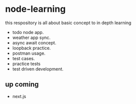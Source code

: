 # node-learning

this respository is all about basic concept to in depth learning

- todo node app.
- weather app sync.
- async await concept.
- loopback practice.
- postman usage.
- test cases.
- practice tests
- test driven development.

## up coming
- next.js
